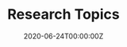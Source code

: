 ---
title: "Research Topics"  # Add a page title.
summary: ""  # Add a page description.
date: "2020-06-24T00:00:00Z"  # Add today's date.
type: "widget_page"  # Page type is a Widget Page
---